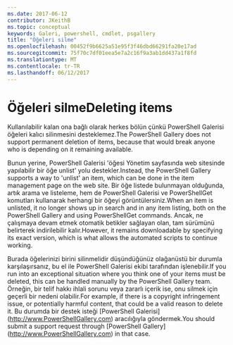 ```yaml
---
ms.date: 2017-06-12
contributor: JKeithB
ms.topic: conceptual
keywords: Galeri, powershell, cmdlet, psgallery
title: "Öğeleri silme"
ms.openlocfilehash: 00452f9b6625a51e95f3f46dbd66291fa20e17ad
ms.sourcegitcommit: 75f70c7df01eea5e7a2c16f9a3ab1dd437a1f8fd
ms.translationtype: MT
ms.contentlocale: tr-TR
ms.lasthandoff: 06/12/2017
---
```

# <a name="deleting-items"></a><span data-ttu-id="e6887-103">Öğeleri silme</span><span class="sxs-lookup"><span data-stu-id="e6887-103">Deleting items</span></span>

<span data-ttu-id="e6887-104">Kullanılabilir kalan ona bağlı olarak herkes bölün çünkü PowerShell Galerisi öğeleri kalıcı silinmesini desteklemez.</span><span class="sxs-lookup"><span data-stu-id="e6887-104">The PowerShell Gallery does not support permanent deletion of items, because that would break anyone who is depending on it remaining available.</span></span>

<span data-ttu-id="e6887-105">Bunun yerine, PowerShell Galerisi 'öğesi Yönetim sayfasında web sitesinde yapılabilir bir öğe unlist' yolu destekler.</span><span class="sxs-lookup"><span data-stu-id="e6887-105">Instead, the PowerShell Gallery supports a way to 'unlist' an item, which can be done in the item management page on the web site.</span></span> <span data-ttu-id="e6887-106">Bir öğe listede bulunmayan olduğunda, artık arama ve listeleme, hem de PowerShell Galerisi ve PowerShellGet komutları kullanarak herhangi bir öğeyi görüntülersiniz.</span><span class="sxs-lookup"><span data-stu-id="e6887-106">When an item is unlisted, it no longer shows up in search and in any item listing, both on the PowerShell Gallery and using PowerShellGet commands.</span></span> <span data-ttu-id="e6887-107">Ancak, ne çalışmaya devam etmek otomatik betikler sağlayan olan, tam sürümünü belirterek indirilebilir kalır.</span><span class="sxs-lookup"><span data-stu-id="e6887-107">However, it remains downloadable by specifying its exact version, which is what allows the automated scripts to continue working.</span></span>

<span data-ttu-id="e6887-108">Burada öğelerinizi birini silinmelidir düşündüğünüz olağanüstü bir durumla karşılaşırsanız, bu el ile PowerShell Galerisi ekibi tarafından işlenebilir.</span><span class="sxs-lookup"><span data-stu-id="e6887-108">If you run into an exceptional situation where you think one of your items must be deleted, this can be handled manually by the PowerShell Gallery team.</span></span> <span data-ttu-id="e6887-109">Örneğin, bir telif hakkı ihlali sorunu veya zararlı içerik ise, onu silmek için geçerli bir nedeni olabilir.</span><span class="sxs-lookup"><span data-stu-id="e6887-109">For example, if there is a copyright infringement issue, or potentially harmful content, that could be a valid reason to delete it.</span></span> <span data-ttu-id="e6887-110">Bu durumda bir destek isteği [PowerShell Galerisi] (http://www.PowerShellGallery.com) aracılığıyla göndermek.</span><span class="sxs-lookup"><span data-stu-id="e6887-110">You should submit a support request through [PowerShell Gallery] (http://www.PowerShellGallery.com) in that case.</span></span>

